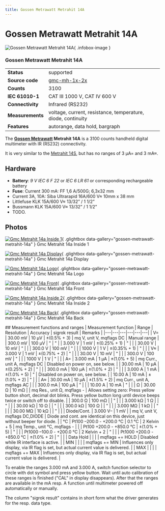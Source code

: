 ```yaml
---
title: Gossen Metrawatt Metrahit 14A
---
```


# Gossen Metrawatt Metrahit 14A

<div class="infobox" markdown>

![Gossen Metrawatt Metrahit 14A](./img/Gmc_metrahit_14a_inside_1.jpg){ .infobox-image }

### Gossen Metrawatt Metrahit 14A

| | |
|---|---|
| **Status** | supported |
| **Source code** | [gmc-mh-1x-2x](https://github.com/OpenTraceLab/OpenTraceCapture/tree/main/src/hardware/gmc-mh-1x-2x) |
| **Counts** | 3100 |
| **IEC 61010-1** | CAT III 1000 V, CAT IV 600 V |
| **Connectivity** | Infrared (RS232) |
| **Measurements** | voltage, current, resistance, temperature, diode, continuity |
| **Features** | autorange, data hold, bargraph |

</div>

The **[Gossen Metrawatt](https://sigrok.org/wiki/Gossen_Metrawatt) Metrahit 14A** is a 3100 counts handheld digital multimeter with IR (RS232) connectivity.

It is very similar to the [Metrahit 14S](https://sigrok.org/wiki/Gossen_Metrawatt_Metrahit_14S), but has no ranges of 3 µA= and 3 mA≈.

## Hardware
- **Battery**:  *9 V IEC 6 F 22* or *IEC 6 LR 61* or corresponding rechargeable battery
- **Fuse**:
Current 300 mA: FF 1,6 A/500G; 6,3x32 mm
- Current 3A, 10A:
Siba Ultrarapid 16A/600 V≈ 10mm x 38 mm
- Littlefuse KLK 15A/600 V≈ 13/32” / 1 1/2”
- Bussmann KLK 15A/600 V≈ 13/32” / 1 1/2”
- TODO.

## Photos

<div class="photo-grid" markdown>

[![Gmc Metrahit 14a Inside 1](./img/Gmc_metrahit_14a_inside_1.jpg)](./img/Gmc_metrahit_14a_inside_1.jpg "Gmc Metrahit 14a Inside 1"){ .glightbox data-gallery="gossen-metrawatt-metrahit-14a" }
<span class="caption">Gmc Metrahit 14a Inside 1</span>

[![Gmc Metrahit 14a Display](./img/Gmc_metrahit_14a_display.jpg)](./img/Gmc_metrahit_14a_display.jpg "Gmc Metrahit 14a Display"){ .glightbox data-gallery="gossen-metrawatt-metrahit-14a" }
<span class="caption">Gmc Metrahit 14a Display</span>

[![Gmc Metrahit 14a Logo](./img/Gmc_metrahit_14a_logo.png)](./img/Gmc_metrahit_14a_logo.png "Gmc Metrahit 14a Logo"){ .glightbox data-gallery="gossen-metrawatt-metrahit-14a" }
<span class="caption">Gmc Metrahit 14a Logo</span>

[![Gmc Metrahit 14a Front](./img/Gmc_metrahit_14a_front.jpg)](./img/Gmc_metrahit_14a_front.jpg "Gmc Metrahit 14a Front"){ .glightbox data-gallery="gossen-metrawatt-metrahit-14a" }
<span class="caption">Gmc Metrahit 14a Front</span>

[![Gmc Metrahit 14a Inside 2](./img/Gmc_metrahit_14a_inside_2.jpg)](./img/Gmc_metrahit_14a_inside_2.jpg "Gmc Metrahit 14a Inside 2"){ .glightbox data-gallery="gossen-metrawatt-metrahit-14a" }
<span class="caption">Gmc Metrahit 14a Inside 2</span>

[![Gmc Metrahit 14a Back](./img/Gmc_metrahit_14a_back.jpg)](./img/Gmc_metrahit_14a_back.jpg "Gmc Metrahit 14a Back"){ .glightbox data-gallery="gossen-metrawatt-metrahit-14a" }
<span class="caption">Gmc Metrahit 14a Back</span>

</div>
## Measurement functions and ranges
| Measurement function | Range | Resolution | Accuracy | sigrok result | Remarks |
|---|---|---|---|---|---|
| V= | 30.00 mV | 10 μV | ±(0.5% + 3) | mq V, unit V, mqflags DC | Manual range |
| 300.0 mV | 100 μV | " | " |
| 3.000 V | 1 mV | ±(0.25% + 1) | " |  |
| 30.00 V | 10 mV | " |  |
| 300.0 V | 100 mV | " |  |
| 1000 V | 1 V | ±(0.35% + 1) | " |  |
| V≈ | 3.000 V | 1 mV | ±(0.75% + 2) | " |  |
| 30.00 V | 10 mV | " |  |
| 300.0 V | 100 mV | " |  |
| 1000 V | 1 V | " |  |
| A= | 3.000 mA | 1 µA | ±(1.0% + 5) | mq Curr., unit A, mqflags DC | Disabled on power on, see below. |
| 30.00 mA | 10 µA | ±(0.25% + 2) | " |  |
| 300.0 mA | 100 µA | ±(1.0% + 2) | " |  |
| 3.000 A | 1 mA | ±(1.0% + 5) | " | Disabled on power on, see below. |
| 10.00 A | 10 mA | ±(1.0% + 2) | " |  |
| A≈ | 30.00 mA | 10 µA | ±(1.5% + 2) | mq Curr., unit A, mqflags AC |  |
| 300.0 mA | 100 µA | " |  |
| 10.00 A | 10 mA | " |  |
| Ω | 30.00 Ω | 10 mΩ |  | mq Res., unit Ω, mqflags - | Allows setting zero: Press yellow button short, decimal dot blinks. Press yellow button long until device beeps twice or switch off to disable. |
| 300.0 Ω | 100 mΩ |  | " |  |
| 3.000 kΩ | 1 Ω |  | " |  |
| 30.00 kΩ | 10 Ω |  | " |  |
| 300.0 kΩ | 100 Ω |  | " |  |
| 3.000 MΩ | 1 kΩ |  | " |  |
| 30.00 MΩ | 10 kΩ |  | " |  |
| Diode/Cont. | 3.000 V– | 1 mV |  | mq V, unit V, mqflags DC,DIODE | Diode and cont. are identical on this device, just without beeper for diode. |
| °C | Pt100 –200.0 - +200.0 °C | 0.1 °C | 2 Kelvin + 5 | mq Temp., unit °C, mqflags - |  |
| Pt100 +200.0 - +850.0 °C | ±(1.0% + 5) | " |  |
| Pt1000 –100.0 - +200.0 °C | 2 Kelvin + 2 | " |  |
| Pt1000 +200.0 - +850.0 °C | ±(1.0% + 2) | " |  |
| Data Hold |  |  |  | mqflags += HOLD | Disabled while IR interface is active. |
| MIN |  |  |  | mqflags += MIN | Influences only display, via IR flag is set, but actual current value is delivered. |
| MAX |  |  |  | mqflags += MAX | Influences only display, via IR flag is set, but actual current value is delivered. |

To enable the ranges 3.000 mA and 3.000 A, switch function selector to circle with dot symbol and press yellow button. Wait until auto calibration of these ranges is finished ("CAL" in display disappears). After that the ranges are available in the mA resp. A function until multimeter powered off automatically or manually.

The column "sigrok result" contains in short form what the driver generates for the resp. data type.

